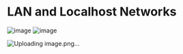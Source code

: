 # LAN and Localhost Networks

![image](https://github.com/CentouirOrion/LANandLocalHostNetworks/assets/146302952/6d4d96e4-41ad-4f18-b4d7-3a715c76dc18)
![image](https://github.com/CentouirOrion/LANandLocalHostNetworks/assets/146302952/2b6b3df3-c5aa-4b0a-8816-82e6df75bc8f)

![Uploading image.png…]()

